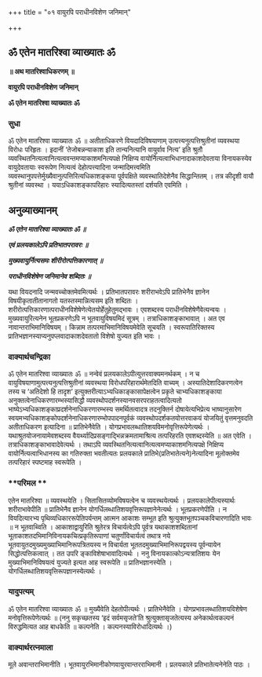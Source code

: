 +++
title = "०१ वायुरपि पराधीनविशेण जनिमान्"

+++


## ॐ एतेन मातरिश्वा व्याख्यातः ॐ

**॥ अथ मातरिश्वाधिकरणम् ॥**

**वायुरपि पराधीनविशेण जनिमान्**

**ॐ एतेन मातरिश्वा व्याख्यातः ॐ**

### **सुधा**

ॐ एतेन मातरिश्वा व्याख्यातः ॐ ॥ अतीताधिकरणे वियदादिविषयाणाम् उत्पत्त्यनुत्पत्तिश्रुतीनां व्यवस्थया विरोधः परिहृतः । इदानीं ‘तेजोबन्नन्याकाश इति तान्यनित्यानि वायुर्वाव नित्य’ इति श्रुतौ व्यवस्थितनित्यत्वानित्यत्ववन्तमप्याकाशमनित्यपक्षे निक्षिप्य वायोर्नित्यत्वाभिधानादाकाशदेवताया विनायकस्येव वायुदेवतायाः स्वरूपेण नित्यत्वं देहोत्पत्त्यादिना जन्मादिमत्त्वमिति व्यवस्थानुपपत्तेर्मुख्यैवानुत्पत्तिरित्यधिकाशङ्कया पूर्वपक्षिते व्यवस्थातिदेशेनैव सिद्धान्तितम् । तत्र कीदृशी वायौ श्रुतीनां व्यवस्था । ययाऽधिकाशङ्कापरिहारः स्यादित्यतस्तां दर्शयति एवमिति ।

## **अनुव्याख्यानम्**

***ॐ एतेन मातरिश्वा व्याख्यातः ॐ ॥***

***एवं प्रलयकालेऽपि प्रतिभातपरावरः ॥***

***मुख्यवायुर्नित्यसमः शीरीरोत्पत्तिकारणात् ॥***

***पराधीनविशेषेण जनिमानेव शब्दितः ॥***

यथा वियदनादि जन्मवच्चोक्तमेवमित्यर्थः । प्रतिभातपरावरः शरीराभवेऽपि प्रातिभेनैव ज्ञानेन विषयीकृतातीतानागतो यतस्तस्मान्नित्यसम इति शब्दितः । शरीरोत्पत्तिकारणात्पराधीनविशेषेणेत्येतयोर्हेतुहेतुमद्भावः । एवशब्दस्य पराधीनविशेषेणैवेत्यन्वयः । मुख्यवायुरित्यनेन भूतप्रकरणेऽपि न भूतवायुविषयमिदं सूत्रम् । तत्राधिकाशङ्काभावात् । अत एव नावान्तराभिमानिविषयम् । किन्नाम तत्परमाभिमानिविषयमेवेति सूचयति । स्वरूपातिरिक्तस्य प्रातिभज्ञानस्याप्यनुपप्लवादाकाशदेवतातो विशेषो युज्यत इति भावः ।

### **वाक्यार्थचन्द्रिका**

ॐ एतेन मातरिश्वा व्याख्यातः ॐ ॥ नन्वेवं प्रलयकालेऽपीत्युत्तरवाक्यमनर्थकम् । न च वायुविषयाणामुत्पत्त्यनुत्पत्तिश्रुतीनां व्यवस्थया विरोधपरिहारार्थमेतदिति वाच्यम् । अस्यातिदेशादिकरणत्वेन तस्य च ‘अतिदेशो हि तादृश’ इत्युक्तरीत्याऽभ्यधिकाङ्कासापेक्षत्वेन प्रकृते चाभ्यधिकाशङ्काया अनुक्तत्वेनाधिकरणारम्भस्यासिद्धौ व्यवस्थोपदर्शनस्यानवसरपराहतत्वादित्यतो भाष्येऽभ्यधिकाशङ्काप्रदर्शनेनाधिकरणारम्भस्य समर्थितत्वादत्र तदनुक्तिर्न दोषायेत्यभिप्रेत्य भाष्यानुसारेण स्वयमभ्यधिकाशङ्कोपदर्शनेनाधिकरणारम्भोपपादनपूर्वकं व्यवस्थोपदर्शकतयोत्तरवाकयं योजयितुं वृत्तमनुवदति अतीताधिकरण इत्यादिना ॥ प्रातिभेनैवेति । योगप्रभावलब्धातिशयविमनोवृत्तिरूपेणेत्यर्थः । यथाश्रुतयोजनायामेवशब्दस्य वैयर्थ्यादिप्रसङ्गाद्भिन्नक्रमतामाश्रित्य तत्परिहरति एवशब्दस्येति ॥ अत एवेति । तत्राधिकाशङ्काभावादेवेत्यर्थः । तथाऽपि व्यवस्थितनित्यत्वानित्यत्वमप्याकाशमनित्यपक्षे निक्षिप्य वायोर्नित्यत्वाभिधानस्य का गतिरुक्ता भवतीत्यतः प्रलयकाले प्रातिभे(प्रतिभातेत्यने)नेत्यादिना मूलोक्तमेव तत्परिहारं स्पष्टमाह स्वरूपेति ।

### **परिमल **

एतेन मातरिश्वा ॥ व्यवस्थयेति । सितासितव्योमविषयत्वेन च व्यवस्थयेत्यर्थः । प्रलयकालेपीत्यस्यार्थः शरीराभावेपीति ॥ प्रातिभेनैव ज्ञानेन योगर्धिलब्धातिशयवृत्तिरूपज्ञानेनेत्यर्थः । भूतप्रकरणेपीति । न वियदित्यारभ्य पृथिव्यधिकाररूपेतिपर्यन्तम् आत्मन आकाशः सम्भूत इति श्रुत्युक्तभूतपञ्चकविचारणादिति भावः ॥ न भूतवाथ्विति । आकाशाद्वायुरिति श्रुतेरत्र विचार्यत्वेऽपि पूर्वत्र यथाकाशशब्दितानां भूताकाशतदभिमानिविनायकचित्प्रकृतिरूपाणां चतुर्णांविचार्यत्वं तथात्र नये भूतवायुतदमुख्यमुख्याभिमानिरूपत्रितयस्य न विचार्यता भूततदमुख्याभिमानिरूपद्वयस्य पूर्वन्यायेन सिद्धोत्पत्तिकत्वात् । तत उपरि ङ्काविशेषाभावादित्यर्थः । ननु विनायकात्कोऽन्यत्रातिशयः येन मुख्याभिमानिविषयत्वं युज्यते इत्यत आह स्वरूपेति ॥ प्रातिभज्ञानस्येति । योगर्धिलब्धातिशयवृत्तिरूपज्ञानस्येत्यर्थः ।

### **यादुपत्यम्**

ॐ एतेन मातरिश्वा व्याख्यातः ॐ ॥ मुख्यैवेति देहतोपीत्यर्थः । प्रातिभेनैवेति । योगप्रभावलब्धातिशयविशेषेण मनोवृत्तिरूपेणेत्यर्थः ॥ (ननु सकृच्छतस्य ‘इदं सर्वमसृजते’ति श्रुत्युक्तासृजतेत्यस्य अनेकार्थत्वकल्पनं विरुद्धमित्यत आह बाधकेति ॥ कल्पनेति । कल्पनस्याविरोधादित्यर्थः ।)

### **वाक्यार्थरत्नमाला**

मूले अवान्तराभिमानीति । भूतवायुरभिमानीकोणवायुरवान्तरराभिमानी । प्रलयकाले प्रतिभातेत्यनेनेति पाठः ।

